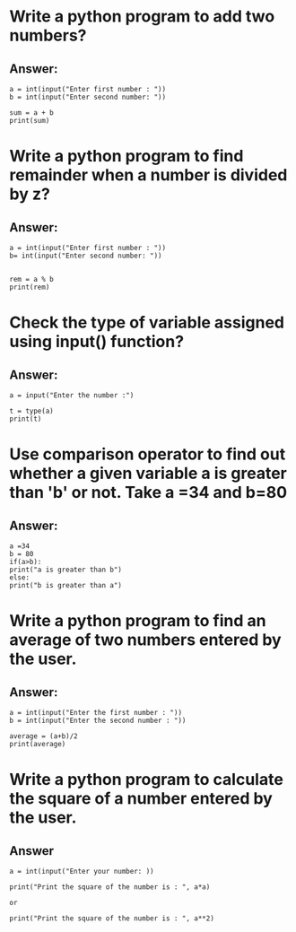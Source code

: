 # Write a python program to add two numbers?
## Answer: 
```
a = int(input("Enter first number : "))
b = int(input("Enter second number: "))

sum = a + b
print(sum)
```

# Write a python program to find remainder when a number is divided by z?
## Answer:
```
a = int(input("Enter first number : "))
b= int(input("Enter second number: "))


rem = a % b
print(rem)

```

# Check the type of variable assigned using input() function?
## Answer:
```
a = input("Enter the number :")

t = type(a)
print(t)

```

# Use comparison operator to find out whether a given variable a is greater than 'b' or not. Take a =34 and b=80
## Answer: 

```
a =34 
b = 80
if(a>b):
print("a is greater than b")
else:
print("b is greater than a")

```

# Write a python program to find an average of two numbers entered by the user.
## Answer: 

```
a = int(input("Enter the first number : "))
b = int(input("Enter the second number : "))

average = (a+b)/2
print(average)
```

# Write a python program to calculate the square of a number entered by the user.
## Answer
```
a = int(input("Enter your number: ))

print("Print the square of the number is : ", a*a)

or 

print("Print the square of the number is : ", a**2)
```